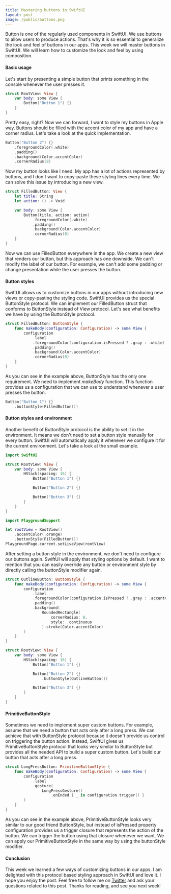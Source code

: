 ```yaml
---
title: Mastering buttons in SwiftUI
layout: post
image: /public/buttons.png
---
```


Button is one of the regularly used components in SwiftUI. We use buttons to allow users to produce actions. That's why it is so essential to generalize the look and feel of buttons in our apps. This week we will master buttons in SwiftUI. We will learn how to customize the look and feel by using composition.

#### Basic usage
Let's start by presenting a simple button that prints something in the console whenever the user presses it.

```swift
struct RootView: View {
    var body: some View {
        Button("Button 1") {}
    }
}
```

Pretty easy, right? Now we can forward, I want to style my buttons in Apple way. Buttons should be filled with the accent color of my app and have a corner radius. Let's take a look at the quick implementation.

```swift
Button("Button 2") {}
    .foregroundColor(.white)
    .padding()
    .background(Color.accentColor)
    .cornerRadius(8)
```

Now my button looks like I need. My app has a lot of actions represented by buttons, and I don't want to copy-paste these styling lines every time. We can solve this issue by introducing a new view.

```swift
struct FilledButton: View {
    let title: String
    let action: () -> Void

    var body: some View {
        Button(title, action: action)
            .foregroundColor(.white)
            .padding()
            .background(Color.accentColor)
            .cornerRadius(8)
    }
}
```

Now we can use FilledButton everywhere in the app. We create a new view that renders our button, but this approach has one downside. We can't modify the label of our button. For example, we can't add some padding or change presentation while the user presses the button.

#### Button styles
SwiftUI allows us to customize buttons in our apps without introducing new views or copy-pasting the styling code. SwiftUI provides us the special ButtonStyle protocol. We can implement our FilledButton struct that conforms to ButtonStyle instead of View protocol. Let's see what benefits we have by using the ButtonStyle protocol.

```swift
struct FilledButton: ButtonStyle {
    func makeBody(configuration: Configuration) -> some View {
        configuration
            .label
            .foregroundColor(configuration.isPressed ? .gray : .white)
            .padding()
            .background(Color.accentColor)
            .cornerRadius(8)
    }
}
```

As you can see in the example above, ButtonStyle has the only one requirement. We need to implement *makeBody* function. This function provides us a configuration that we can use to understand whenever a user presses the button.

```swift
Button("Button 1") {}
    .buttonStyle(FilledButton())
```

#### Button styles and environment
Another benefit of ButtonStyle protocol is the ability to set it in the environment. It means we don't need to set a button style manually for every button. SwiftUI will automatically apply it whenever we configure it for the current environment. Let's take a look at the small example.

```swift
import SwiftUI

struct RootView: View {
    var body: some View {
        HStack(spacing: 16) {
            Button("Button 1") {}

            Button("Button 2") {}

            Button("Button 3") {}
        }
    }
}

import PlaygroundSupport

let rootView = RootView()
    .accentColor(.orange)
    .buttonStyle(FilledButton())
PlaygroundPage.current.setLiveView(rootView)
```

After setting a button style in the environment, we don't need to configure our buttons again. SwiftUI will apply that styling options by default. I want to mention that you can easily override any button or environment style by directly calling the buttonStyle modifier again.

```swift
struct OutlineButton: ButtonStyle {
    func makeBody(configuration: Configuration) -> some View {
        configuration
            .label
            .foregroundColor(configuration.isPressed ? .gray : .accentColor)
            .padding()
            .background(
                RoundedRectangle(
                    cornerRadius: 8,
                    style: .continuous
                ).stroke(Color.accentColor)
        )
    }
}

struct RootView: View {
    var body: some View {
        HStack(spacing: 16) {
            Button("Button 1") {}

            Button("Button 2") {}
                .buttonStyle(OutlineButton())

            Button("Button 3") {}
        }
    }
}
```

#### PrimitiveButtonStyle
Sometimes we need to implement super custom buttons. For example, assume that we need a button that acts only after a long press. We can achieve that with ButtonStyle protocol because it doesn't provide us control on triggering the button action. Instead, SwiftUI gives us PrimitiveButtonStyle protocol that looks very similar to ButtonStyle but provides all the needed API to build a super custom button. Let's build our button that acts after a long press.

```swift
struct LongPressButton: PrimitiveButtonStyle {
    func makeBody(configuration: Configuration) -> some View {
        configuration
            .label
            .gesture(
                LongPressGesture()
                    .onEnded { _ in configuration.trigger() }
        )
    }
}
```

As you can see in the example above, PrimitiveButtonStyle looks very similar to our good friend ButtonStyle, but instead of isPressed property configuration provides us a trigger closure that represents the action of the button. We can trigger the button using that closure whenever we want. We can apply our PrimitiveButtonStyle in the same way by using the buttonStyle modifier.

#### Conclusion
This week we learned a few ways of customizing buttons in our apps. I am delighted with this protocol based styling approach in SwiftUI and love it. I hope you enjoy the post. Feel free to follow me on [Twitter](https://twitter.com/mecid) and ask your questions related to this post. Thanks for reading, and see you next week!